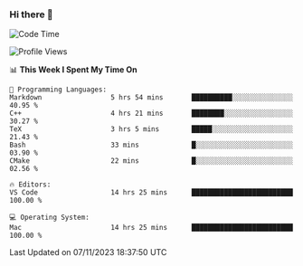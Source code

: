 ### Hi there 👋

<!--START_SECTION:waka-->
![Code Time](http://img.shields.io/badge/Code%20Time-72%20hrs%2025%20mins-blue)

![Profile Views](http://img.shields.io/badge/Profile%20Views-10-blue)

📊 **This Week I Spent My Time On** 

```text
💬 Programming Languages: 
Markdown                 5 hrs 54 mins       ██████████░░░░░░░░░░░░░░░   40.95 % 
C++                      4 hrs 21 mins       ████████░░░░░░░░░░░░░░░░░   30.27 % 
TeX                      3 hrs 5 mins        █████░░░░░░░░░░░░░░░░░░░░   21.43 % 
Bash                     33 mins             █░░░░░░░░░░░░░░░░░░░░░░░░   03.90 % 
CMake                    22 mins             █░░░░░░░░░░░░░░░░░░░░░░░░   02.56 % 

🔥 Editors: 
VS Code                  14 hrs 25 mins      █████████████████████████   100.00 % 

💻 Operating System: 
Mac                      14 hrs 25 mins      █████████████████████████   100.00 % 
```


 Last Updated on 07/11/2023 18:37:50 UTC
<!--END_SECTION:waka-->

<!--
**JackeyHua-SJTU/JackeyHua-SJTU** is a ✨ _special_ ✨ repository because its `README.md` (this file) appears on your GitHub profile.

Here are some ideas to get you started:

- 🔭 I’m currently working on ...
- 🌱 I’m currently learning ...
- 👯 I’m looking to collaborate on ...
- 🤔 I’m looking for help with ...
- 💬 Ask me about ...
- 📫 How to reach me: ...
- 😄 Pronouns: ...
- ⚡ Fun fact: ...
-->
